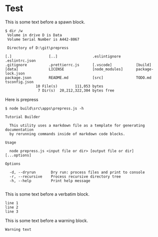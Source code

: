 # Test

This is some text before a spawn block.

[//]: # (spawn dir /w)
~~~
$ dir /w
 Volume in drive D is Data
 Volume Serial Number is A442-8067

 Directory of D:\git\prepress

[.]                 [..]                .eslintignore       .eslintrc.json
.gitignore          .prettierrc.js      [.vscode]           [build]
[data]              LICENSE             [node_modules]      package-lock.json
package.json        README.md           [src]               TODO.md
tsconfig.json       
              10 File(s)        111,053 bytes
               7 Dir(s)  20,212,322,304 bytes free

~~~

Here is prepress

[//]: # (spawn node build\src\apps\prepress.js -h)
~~~
$ node build\src\apps\prepress.js -h

Tutorial Builder

  This utility uses a markdown file as a template for generating documentation  
  by rerunning commands inside of markdown code blocks.                         

Usage

  node prepress.js <input file or dir> [output file or dir] [...options] 

Options

  -d, --dryrun       Dry run: process files and print to console 
  -r, --recursive    Process recursive directory tree            
  -h, --help         Print help message                          


~~~


This is some text before a verbatim block.
~~~
line 1
line 2
line 3
~~~

This is some text before a warning block.

[//]: # (warning)
~~~
Warning text
~~~
